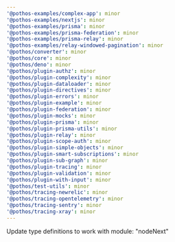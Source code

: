 ```yaml
---
'@pothos-examples/complex-app': minor
'@pothos-examples/nextjs': minor
'@pothos-examples/prisma': minor
'@pothos-examples/prisma-federation': minor
'@pothos-examples/prisma-relay': minor
'@pothos-examples/relay-windowed-pagination': minor
'@pothos/converter': minor
'@pothos/core': minor
'@pothos/deno': minor
'@pothos/plugin-authz': minor
'@pothos/plugin-complexity': minor
'@pothos/plugin-dataloader': minor
'@pothos/plugin-directives': minor
'@pothos/plugin-errors': minor
'@pothos/plugin-example': minor
'@pothos/plugin-federation': minor
'@pothos/plugin-mocks': minor
'@pothos/plugin-prisma': minor
'@pothos/plugin-prisma-utils': minor
'@pothos/plugin-relay': minor
'@pothos/plugin-scope-auth': minor
'@pothos/plugin-simple-objects': minor
'@pothos/plugin-smart-subscriptions': minor
'@pothos/plugin-sub-graph': minor
'@pothos/plugin-tracing': minor
'@pothos/plugin-validation': minor
'@pothos/plugin-with-input': minor
'@pothos/test-utils': minor
'@pothos/tracing-newrelic': minor
'@pothos/tracing-opentelemetry': minor
'@pothos/tracing-sentry': minor
'@pothos/tracing-xray': minor
---
```


Update type definitions to work with module: "nodeNext"
